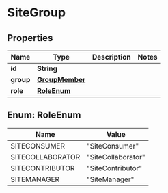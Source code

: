 

# SiteGroup

## Properties

Name | Type | Description | Notes
------------ | ------------- | ------------- | -------------
**id** | **String** |  | 
**group** | [**GroupMember**](GroupMember.md) |  | 
**role** | [**RoleEnum**](#RoleEnum) |  | 



## Enum: RoleEnum

Name | Value
---- | -----
SITECONSUMER | &quot;SiteConsumer&quot;
SITECOLLABORATOR | &quot;SiteCollaborator&quot;
SITECONTRIBUTOR | &quot;SiteContributor&quot;
SITEMANAGER | &quot;SiteManager&quot;



